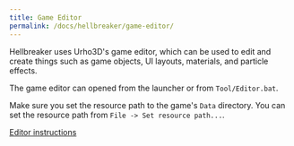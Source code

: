 ```yaml
---
title: Game Editor
permalink: /docs/hellbreaker/game-editor/
---
```


Hellbreaker uses Urho3D's game editor, which can be used to edit and create things such as game objects, UI layouts, materials, and particle effects.

The game editor can opened from the launcher or from `Tool/Editor.bat`.

Make sure you set the resource path to the game's `Data` directory.
You can set the resource path from `File -> Set resource path...`.

[Editor instructions](https://urho3d.github.io/documentation/HEAD/_editor_instructions.html)